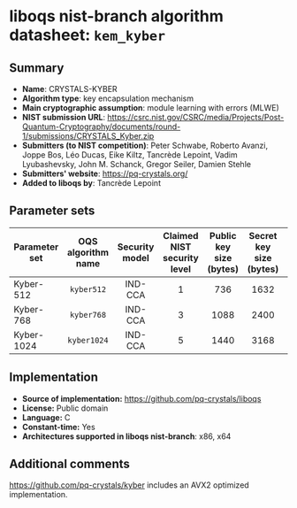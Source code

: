 liboqs nist-branch algorithm datasheet: `kem_kyber`
===================================================

Summary
-------

- **Name**: CRYSTALS-KYBER
- **Algorithm type**: key encapsulation mechanism
- **Main cryptographic assumption**: module learning with errors (MLWE)
- **NIST submission URL**: https://csrc.nist.gov/CSRC/media/Projects/Post-Quantum-Cryptography/documents/round-1/submissions/CRYSTALS_Kyber.zip
- **Submitters (to NIST competition)**: Peter Schwabe, Roberto Avanzi, Joppe Bos, Léo Ducas, Eike Kiltz, Tancrède Lepoint, Vadim Lyubashevsky, John M. Schanck, Gregor Seiler, Damien Stehle
- **Submitters' website**: https://pq-crystals.org/
- **Added to liboqs by**: Tancrède Lepoint

Parameter sets
--------------

| Parameter set | OQS algorithm name | Security model | Claimed NIST security level | Public key size (bytes) | Secret key size (bytes) | Ciphertext size (bytes) | Shared secret size (bytes) |
|---------------|:------------------:|:--------------:|:---------------------------:|:-----------------------:|:-----------------------:|:-----------------------:|:--------------------------:|
| Kyber-512     |     `kyber512`     |     IND-CCA    |              1              |           736           |           1632          |           800           |             32             |
| Kyber-768     |     `kyber768`     |     IND-CCA    |              3              |           1088          |           2400          |           1152          |             32             |
| Kyber-1024    |     `kyber1024`    |     IND-CCA    |              5              |           1440          |           3168          |           1504          |             32             |

Implementation
--------------

- **Source of implementation:** https://github.com/pq-crystals/liboqs
- **License:** Public domain
- **Language:** C
- **Constant-time:** Yes
- **Architectures supported in liboqs nist-branch**: x86, x64

Additional comments
-------------------

https://github.com/pq-crystals/kyber includes an AVX2 optimized implementation.
